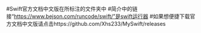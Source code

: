 #Swift官方文档中文版在所标注的文件夹中
#简介中的链接“https://www.bejson.com/runcode/swift/”是swift运行器
#如果想便捷下载官方文档中文版请点击https://github.com/Xhs233/MySwift/releases
